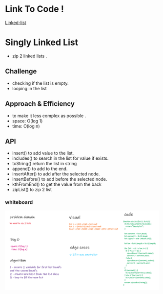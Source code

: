 # Link To Code !

[Linked-list ](https://github.com/IbrahimAljabr/data-structures-and-algorithms/blob/master/javascript/linkedList/linked-list.js)

# Singly Linked List

- zip 2 linked lists .

## Challenge

- checking if the list is empty.
- looping in the list

## Approach & Efficiency

- to make it less complex as possible .
- space: O(log 1)
- time: O(log n)

## API

- insert() to add value to the list.
- includes() to search in the list for value if exists.
- toString() return the list in string
- append() to add to the end.
- insertAfter() to add after the selected node.
- insertBefore() to add before the selected node.
- kthFromEnd() to get the value from the back
- zipList() to zip 2 list

### whiteboard

![whiteboard](code8.png)
